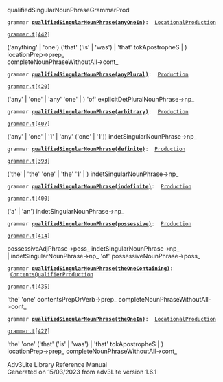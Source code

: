 <span class="title">qualifiedSingularNounPhrase</span><span class="type">GrammarProd</span>

`grammar `**[`qualifiedSingularNounPhrase(anyOneIn)`](../object/qualifiedSingularNounPhrase(anyOneIn).html)**` :   `[`LocationalProduction`](../object/LocationalProduction.html)

[`grammar.t`](../file/grammar.t.html)`[`[`442`](../source/grammar.t.html#442)`]`

<div class="gramrule">

('anything' \| 'one') ('that' ('is' \| 'was') \| 'that' tokApostropheS
\| )  
locationPrep-\>prep\_  
completeNounPhraseWithoutAll-\>cont\_  

</div>

`grammar `**[`qualifiedSingularNounPhrase(anyPlural)`](../object/qualifiedSingularNounPhrase(anyPlural).html)**` :   `[`Production`](../object/Production.html)

[`grammar.t`](../file/grammar.t.html)`[`[`420`](../source/grammar.t.html#420)`]`

<div class="gramrule">

('any' \| 'one' \| 'any' 'one' \| ) 'of'
explicitDetPluralNounPhrase-\>np\_  

</div>

`grammar `**[`qualifiedSingularNounPhrase(arbitrary)`](../object/qualifiedSingularNounPhrase(arbitrary).html)**` :   `[`Production`](../object/Production.html)

[`grammar.t`](../file/grammar.t.html)`[`[`407`](../source/grammar.t.html#407)`]`

<div class="gramrule">

('any' \| 'one' \| '1' \| 'any' ('one' \| '1'))
indetSingularNounPhrase-\>np\_  

</div>

`grammar `**[`qualifiedSingularNounPhrase(definite)`](../object/qualifiedSingularNounPhrase(definite).html)**` :   `[`Production`](../object/Production.html)

[`grammar.t`](../file/grammar.t.html)`[`[`393`](../source/grammar.t.html#393)`]`

<div class="gramrule">

('the' \| 'the' 'one' \| 'the' '1' \| ) indetSingularNounPhrase-\>np\_  

</div>

`grammar `**[`qualifiedSingularNounPhrase(indefinite)`](../object/qualifiedSingularNounPhrase(indefinite).html)**` :   `[`Production`](../object/Production.html)

[`grammar.t`](../file/grammar.t.html)`[`[`400`](../source/grammar.t.html#400)`]`

<div class="gramrule">

('a' \| 'an') indetSingularNounPhrase-\>np\_  

</div>

`grammar `**[`qualifiedSingularNounPhrase(possessive)`](../object/qualifiedSingularNounPhrase(possessive).html)**` :   `[`Production`](../object/Production.html)

[`grammar.t`](../file/grammar.t.html)`[`[`414`](../source/grammar.t.html#414)`]`

<div class="gramrule">

possessiveAdjPhrase-\>poss\_ indetSingularNounPhrase-\>np\_  
\| indetSingularNounPhrase-\>np\_ 'of' possessiveNounPhrase-\>poss\_  

</div>

`grammar `**[`qualifiedSingularNounPhrase(theOneContaining)`](../object/qualifiedSingularNounPhrase(theOneContaining).html)**` :   `[`ContentsQualifierProduction`](../object/ContentsQualifierProduction.html)

[`grammar.t`](../file/grammar.t.html)`[`[`435`](../source/grammar.t.html#435)`]`

<div class="gramrule">

'the' 'one' contentsPrepOrVerb-\>prep\_
completeNounPhraseWithoutAll-\>cont\_  

</div>

`grammar `**[`qualifiedSingularNounPhrase(theOneIn)`](../object/qualifiedSingularNounPhrase(theOneIn).html)**` :   `[`LocationalProduction`](../object/LocationalProduction.html)

[`grammar.t`](../file/grammar.t.html)`[`[`427`](../source/grammar.t.html#427)`]`

<div class="gramrule">

'the' 'one' ('that' ('is' \| 'was') \| 'that' tokApostropheS \| )  
locationPrep-\>prep\_ completeNounPhraseWithoutAll-\>cont\_  

</div>

<div class="ftr">

Adv3Lite Library Reference Manual  
Generated on 15/03/2023 from adv3Lite version 1.6.1

</div>
